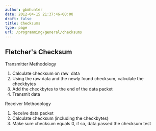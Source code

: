 ```yaml
---
author: gbmhunter
date: 2012-04-15 21:37:46+00:00
draft: false
title: Checksums
type: page
url: /programming/general/checksums
---
```


## Fletcher's Checksum

Transmitter Methodology

1. Calculate checksum on raw  data
2. Using the raw data and the newly found checksum, calculate the checkbytes
3. Add the checkbytes to the end of the data packet
4. Transmit data

Receiver Methodology

1. Receive data packet
2. Calculate checksum (including the checkbytes)
3. Make sure checksum equals 0, if so, data passed the checksum test

